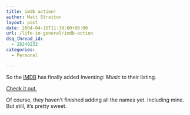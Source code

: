 ```yaml
---
title: imdb action!
author: Matt Stratton
layout: post
date: 2004-04-16T11:39:00+00:00
url: /life-in-general/imdb-action
dsq_thread_id:
  - 28249232
categories:
  - Personal

---
```

So the <a href="https://www.imdb.com" target="_blank">IMDB</a> has finally added _Inventing: Music_ to their listing.

<a href="https://www.imdb.com/title/tt0404143/" target="_blank">Check it out.</a>

Of course, they haven&#8217;t finished adding all the names yet. Including mine. But still, it&#8217;s pretty sweet.